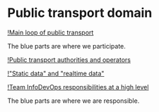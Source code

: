 # Public transport domain

[!Main loop of public transport](../images/main-loop-of-public-transport.png)

The blue parts are where we participate.

[!Public transport authorities and operators](../images/pta-pto.png)

[!"Static data" and "realtime data"](../images/static-realtime.png)

[!Team InfoDevOps responsibilities at a high level](../images/infodevops-responsibilities.png)

The blue parts are where we are responsible.

